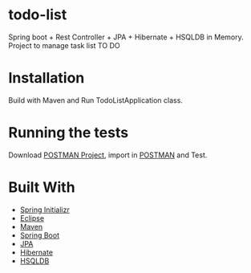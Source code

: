 # todo-list

Spring boot + Rest Controller + JPA + Hibernate + HSQLDB in Memory. Project to manage task list TO DO

# Installation

Build with Maven and Run TodoListApplication class.

# Running the tests

Download [POSTMAN Project](https://github.com/your/project/contributors), import in [POSTMAN](https://www.getpostman.com) and Test.

# Built With

* [Spring Initializr](https://start.spring.io/)
* [Eclipse](https://www.eclipse.org/)
* [Maven](https://maven.apache.org/)
* [Spring Boot](https://spring.io/projects/spring-boot)
* [JPA](https://spring.io/projects/spring-data-jpa)
* [Hibernate](http://hibernate.org/)
* [HSQLDB](http://hsqldb.org/)
